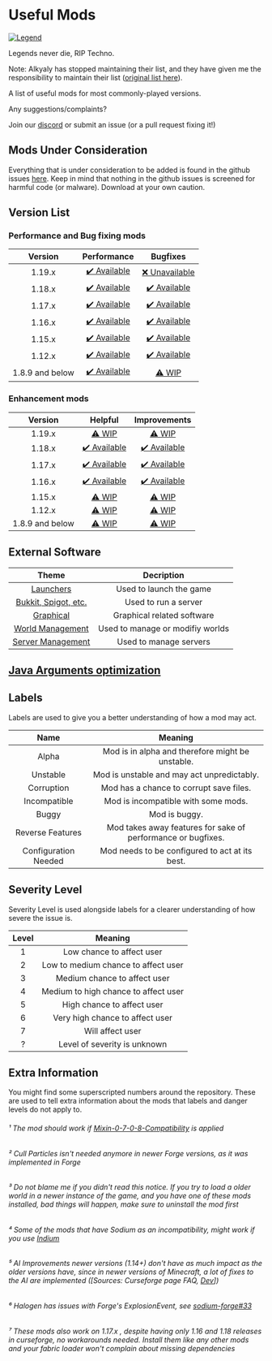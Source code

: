 # Useful Mods

[![Legend](https://i.imgur.com/Wfkb9lu.png)](https://www.curesarcoma.org/donate/)

Legends never die, RIP Techno.

Note: Alkyaly has stopped maintaining their list, and they have given me the responsibility to maintain their list ([original list here](https://gist.github.com/alkyaly/02830c560d15256855bc529e1e232e88)).

A list of useful mods for most commonly-played versions.

Any suggestions/complaints?

Join our [discord](https://discord.gg/8nzHYhVUQS) or submit an issue (or a pull request fixing it!)

## Mods Under Consideration

Everything that is under consideration to be added is found in the github issues [here](https://github.com/NordicGamerFE/usefulmods/issues/).
Keep in mind that nothing in the github issues is screened for harmful code (or malware). Download at your own caution.

## Version List

### Performance and Bug fixing mods

| Version | Performance | Bugfixes |
| :-: | :-: | :-: |
| 1.19.x | [✔️ Available](Performance/Performance119.md) | [❌ Unavailable](BugFixes/BugFixes119.md)
| 1.18.x | [✔️ Available](Performance/Performance118.md) | [✔️ Available](BugFixes/BugFixes118.md)
| 1.17.x | [✔️ Available](Performance/Performance117.md) | [✔️ Available](BugFixes/BugFixes117.md)
| 1.16.x | [✔️ Available](Performance/Performance116.md) | [✔️ Available](BugFixes/BugFixes116.md)
| 1.15.x | [✔️ Available](Performance/Performance115.md) | [✔️ Available](BugFixes/BugFixes115.md)
| 1.12.x | [✔️ Available](Performance/Performance112.md) | [✔️ Available](BugFixes/BugFixes112.md)
| 1.8.9 and below | [✔️ Available](Performance/PerformanceOld.md) | [⚠️ WIP](BugFixes/BugFixesOld.md)

### Enhancement mods

| Version | Helpful | Improvements |
| :-: | :-: | :-: |
| 1.19.x | [⚠️ WIP](Enhancements/Helpful/Helpful119.md) | [⚠️ WIP](Enhancements/Improvements/Improvements119.md)
| 1.18.x | [✔️ Available](Enhancements/Helpful/Helpful118.md) | [✔️ Available](Enhancements/Improvements/Improvements118.md) |
| 1.17.x | [✔️ Available](Enhancements/Helpful/Helpful117.md) | [✔️ Available](Enhancements/Improvements/Improvementsl117.md) |
| 1.16.x | [✔️ Available](Enhancements/Helpful/Helpful116.md) | [✔️ Available](Enhancements/Improvements/Improvements116.md) |
| 1.15.x | [⚠️ WIP](Enhancements/Helpful/Helpful115.md) | [⚠️ WIP](Enhancements/Improvements/Improvements115.md) |
| 1.12.x | [⚠️ WIP](Enhancements/Helpful/Helpful112.md) | [⚠️ WIP](Enhancements/Improvements/Improvements112.md) |
| 1.8.9 and below | [⚠️ WIP](Enhancements/Helpful/HelpfulOld.md) | [⚠️ WIP](Enhancements/Improvements/ImprovementsOld.md) |

## External Software

| Theme | Decription |
| :---: | :---: |
| [Launchers](Software/SoftwareLaunchers.md) | Used to launch the game
| [Bukkit, Spigot, etc.](Software/SoftwareBukkitSpigotETC.md) | Used to run a server
| [Graphical](Software/SoftwareGraphical.md) | Graphical related software
| [World Management](Software/SoftwareWorldManagement.md) | Used to manage or modifiy worlds
| [Server Management](Software/SoftwareServerManagement.md) | Used to manage servers

## [Java Arguments optimization](JavaArgumentsOptimization.md)

## Labels

Labels are used to give you a better understanding of how a mod may act.

| Name | Meaning |
| :--: | :-----: |
| Alpha | Mod is in alpha and therefore might be unstable. |
| Unstable | Mod is unstable and may act unpredictably. |
| Corruption | Mod has a chance to corrupt save files. |
| Incompatible | Mod is incompatible with some mods. |
| Buggy | Mod is buggy. |
| Reverse Features | Mod takes away features for sake of performance or bugfixes. |
| Configuration Needed | Mod needs to be configured to act at its best. |

## Severity Level

Severity Level is used alongside labels for a clearer understanding of how severe the issue is.

| Level | Meaning |
| :---: | :-----: |
| 1 | Low chance to affect user |
| 2 | Low to medium chance to affect user |
| 3 | Medium chance to affect user |
| 4 | Medium to high chance to affect user |
| 5 | High chance to affect user |
| 6 | Very high chance to affect user |
| 7 | Will affect user |
| ? | Level of severity is unknown |

## Extra Information

You might find some superscripted numbers around the repository. These are used to tell extra information about the mods that labels and danger levels do not apply to.

###### ¹ The mod should work if [Mixin-0-7-0-8-Compatibility](https://www.curseforge.com/minecraft/mc-mods/mixin-0-7-0-8-compatibility) is applied

###### ² Cull Particles isn't needed anymore in newer Forge versions, as it was implemented in Forge

###### ³ Do not blame me if you didn't read this notice. *If you try to load a older world in a newer instance of the game, and you have one of these mods installed, bad things will happen*, make sure to uninstall the mod first

###### ⁴ Some of the mods that have Sodium as an incompatibility, might work if you use [Indium](https://modrinth.com/mod/indium)

###### ⁵ AI Improvements newer versions (1.14+) don't have as much impact as the older versions have, since in newer versions of Minecraft, a lot of fixes to the AI are implemented ([Sources: Curseforge page FAQ, [Dev](https://media.discordapp.net/attachments/254806806516203520/831525756143534150/unknown.png)])

###### ⁶ Halogen has issues with Forge's ExplosionEvent, see [sodium-forge#33](https://github.com/spoorn/sodium-forge/issues/33)

###### ⁷ These mods also work on 1.17.x , despite having only 1.16 and 1.18 releases in curseforge, no workarounds needed. Install them like any other mods and your fabric loader won't complain about missing dependencies
